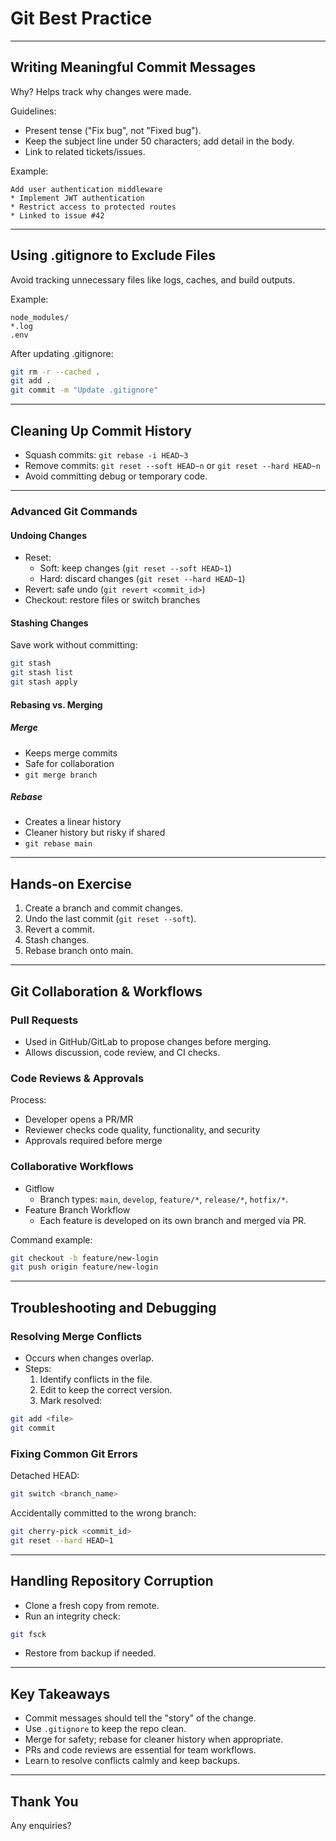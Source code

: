 # Git Best Practice

---

## Writing Meaningful Commit Messages

Why? Helps track why changes were made.

Guidelines:

- Present tense ("Fix bug", not "Fixed bug").
- Keep the subject line under 50 characters; add detail in the body.
- Link to related tickets/issues.

Example:

```text
Add user authentication middleware
* Implement JWT authentication
* Restrict access to protected routes
* Linked to issue #42
```

---

## Using .gitignore to Exclude Files

Avoid tracking unnecessary files like logs, caches, and build outputs.

Example:

```text
node_modules/
*.log
.env
```

After updating .gitignore:

```bash
git rm -r --cached .
git add .
git commit -m "Update .gitignore"
```

---

## Cleaning Up Commit History

- Squash commits: `git rebase -i HEAD~3`
- Remove commits: `git reset --soft HEAD~n` or `git reset --hard HEAD~n`
- Avoid committing debug or temporary code.

---

### Advanced Git Commands

#### Undoing Changes

- Reset:
  - Soft: keep changes (`git reset --soft HEAD~1`)
  - Hard: discard changes (`git reset --hard HEAD~1`)
- Revert: safe undo (`git revert <commit_id>`)
- Checkout: restore files or switch branches

#### Stashing Changes

Save work without committing:

```bash
git stash
git stash list
git stash apply
```

#### Rebasing vs. Merging

##### Merge

- Keeps merge commits
- Safe for collaboration
- `git merge branch`

##### Rebase

- Creates a linear history
- Cleaner history but risky if shared
- `git rebase main`

---

## Hands-on Exercise

1. Create a branch and commit changes.
2. Undo the last commit (`git reset --soft`).
3. Revert a commit.
4. Stash changes.
5. Rebase branch onto main.

---

## Git Collaboration & Workflows

### Pull Requests

- Used in GitHub/GitLab to propose changes before merging.
- Allows discussion, code review, and CI checks.

### Code Reviews & Approvals

Process:

- Developer opens a PR/MR
- Reviewer checks code quality, functionality, and security
- Approvals required before merge

### Collaborative Workflows

- Gitflow
  - Branch types: `main`, `develop`, `feature/*`, `release/*`, `hotfix/*`.
- Feature Branch Workflow
  - Each feature is developed on its own branch and merged via PR.

Command example:

```bash
git checkout -b feature/new-login
git push origin feature/new-login
```

---

## Troubleshooting and Debugging

### Resolving Merge Conflicts

- Occurs when changes overlap.
- Steps:
  1. Identify conflicts in the file.
  2. Edit to keep the correct version.
  3. Mark resolved:

```bash
git add <file>
git commit
```

### Fixing Common Git Errors

Detached HEAD:

```bash
git switch <branch_name>
```

Accidentally committed to the wrong branch:

```bash
git cherry-pick <commit_id>
git reset --hard HEAD~1
```

---

## Handling Repository Corruption

- Clone a fresh copy from remote.
- Run an integrity check:

```bash
git fsck
```

- Restore from backup if needed.

---

## Key Takeaways

- Commit messages should tell the "story" of the change.
- Use `.gitignore` to keep the repo clean.
- Merge for safety; rebase for cleaner history when appropriate.
- PRs and code reviews are essential for team workflows.
- Learn to resolve conflicts calmly and keep backups.

---

## Thank You

Any enquiries?
